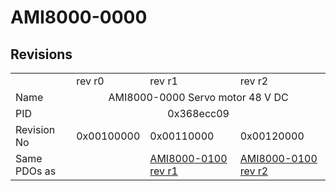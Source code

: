# AMI8000-0000

## Revisions
<table>
<tr>
<td></td>
<td>rev r0</td>
<td>rev r1</td>
<td>rev r2</td>
</tr>
<tr>
<td>Name</td>
<td colspan=3 align="center">AMI8000-0000 Servo motor 48 V DC</td>
</tr>
<tr>
<td>PID</td>
<td colspan=3 align="center">0x368ecc09</td>
</tr>
<tr>
<td>Revision No</td>
<td>0x00100000</td>
<td>0x00110000</td>
<td>0x00120000</td>
</tr>
<tr>
<td>Same PDOs as</td>
<td></td>
<td><a href="AMI8000-0100.md">AMI8000-0100 rev r1</a></td>
<td><a href="AMI8000-0100.md">AMI8000-0100 rev r2</a></td>
</tr>
</table>
